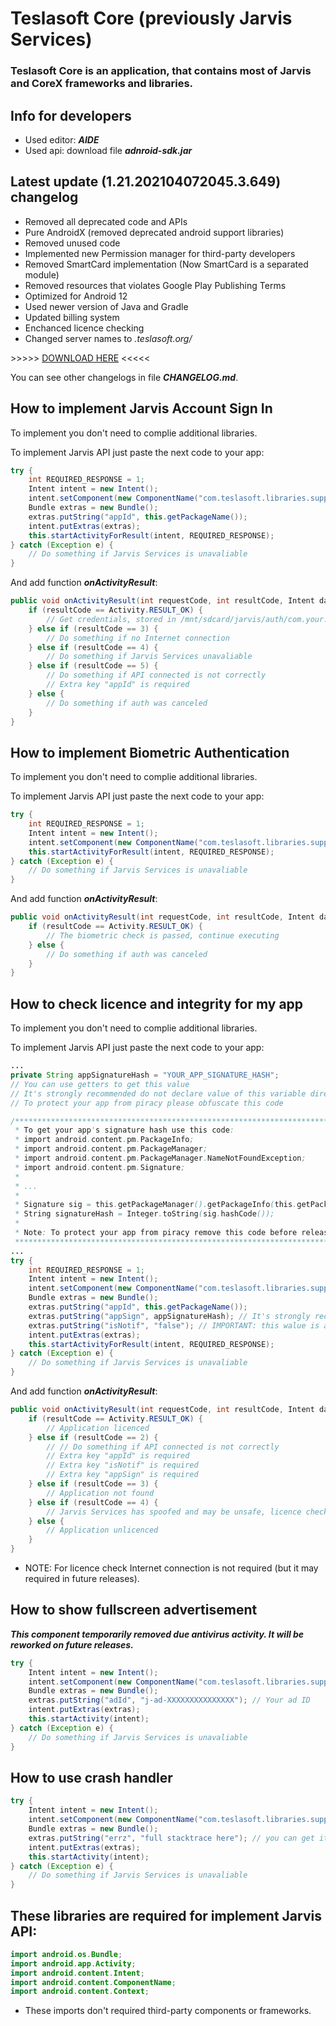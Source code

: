 # Teslasoft Core (previously Jarvis Services)
### Teslasoft Core is an application, that contains most of Jarvis and CoreX frameworks and libraries.

## Info for developers

- Used editor: ***AIDE***
- Used api: download file ***adnroid-sdk.jar***

## Latest update (1.21.202104072045.3.649) changelog

* Removed all deprecated code and APIs
* Pure AndroidX (removed deprecated android support libraries)
* Removed unused code
* Implemented new Permission manager for third-party developers
* Removed SmartCard implementation (Now SmartCard is a separated module)
* Removed resources that violates Google Play Publishing Terms
* Optimized for Android 12
* Used newer version of Java and Gradle
* Updated billing system
* Enchanced licence checking
* Changed server names to *.teslasoft.org/*

\>\>\>\>\> [DOWNLOAD HERE](https://play.google.com/store/apps/details?id=com.teslasoft.libraries.support) <<<<<

You can see other changelogs in file ***CHANGELOG.md***.

## How to implement Jarvis Account Sign In
To implement you don't need to complie additional libraries.

To implement Jarvis API just paste the next code to your app:
```java
try {
	int REQUIRED_RESPONSE = 1;
	Intent intent = new Intent();
	intent.setComponent(new ComponentName("com.teslasoft.libraries.support", "com.teslasoft.jarvis.auth.AuthEntryActivity"));
	Bundle extras = new Bundle();
	extras.putString("appId", this.getPackageName());
	intent.putExtras(extras);
	this.startActivityForResult(intent, REQUIRED_RESPONSE);
} catch (Exception e) {
	// Do something if Jarvis Services is unavaliable
}
```
And add function ***onActivityResult***:
```java
public void onActivityResult(int requestCode, int resultCode, Intent data) {
	if (resultCode == Activity.RESULT_OK) {
		// Get credentials, stored in /mnt/sdcard/jarvis/auth/com.your.app/credentials.json
	} else if (resultCode == 3) {
		// Do something if no Internet connection
	} else if (resultCode == 4) {
		// Do something if Jarvis Services unavaliable
	} else if (resultCode == 5) {
		// Do something if API connected is not correctly
		// Extra key "appId" is required
	} else {
		// Do something if auth was canceled
	}
}
```

## How to implement Biometric Authentication
To implement you don't need to complie additional libraries.

To implement Jarvis API just paste the next code to your app:
```java
try {
	int REQUIRED_RESPONSE = 1;
	Intent intent = new Intent();
	intent.setComponent(new ComponentName("com.teslasoft.libraries.support", "android.security.BiometricAuthenticatorCallback"));
	this.startActivityForResult(intent, REQUIRED_RESPONSE);
} catch (Exception e) {
	// Do something if Jarvis Services is unavaliable
}
```
And add function ***onActivityResult***:
```java
public void onActivityResult(int requestCode, int resultCode, Intent data) {
	if (resultCode == Activity.RESULT_OK) {
		// The biometric check is passed, continue executing
	} else {
		// Do something if auth was canceled
	}
}
```

## How to check licence and integrity for my app
To implement you don't need to complie additional libraries.

To implement Jarvis API just paste the next code to your app:
```java
...
private String appSignatureHash = "YOUR_APP_SIGNATURE_HASH";
// You can use getters to get this value
// It's strongly recommended do not declare value of this variable directly
// To protect your app from piracy please obfuscate this code

/******************************************************************************************************************************
 * To get your app's signature hash use this code:
 * import android.content.pm.PackageInfo;
 * import android.content.pm.PackageManager;
 * import android.content.pm.PackageManager.NameNotFoundException;
 * import android.content.pm.Signature;
 * 
 * ...
 * 
 * Signature sig = this.getPackageManager().getPackageInfo(this.getPackageName(), PackageManager.GET_SIGNATURES).signatures[0];
 * String signatureHash = Integer.toString(sig.hashCode());
 * 
 * Note: To protect your app from piracy remove this code before release.
 ******************************************************************************************************************************/
...
try {
	int REQUIRED_RESPONSE = 1;
	Intent intent = new Intent();
	intent.setComponent(new ComponentName("com.teslasoft.libraries.support", "com.teslasoft.jarvis.licence.PiracyCheckActivity"));
	Bundle extras = new Bundle();
	extras.putString("appId", this.getPackageName());
	extras.putString("appSign", appSignatureHash); // It's strongly reccomended to set value directly without variables. It can improve safety of your app.
	extras.putString("isNotif", "false"); // IMPORTANT: this walue is a STRING; If walue is "true" the unlicence notification will be shown
	intent.putExtras(extras);
	this.startActivityForResult(intent, REQUIRED_RESPONSE);
} catch (Exception e) {
	// Do something if Jarvis Services is unavaliable
}
```
And add function ***onActivityResult***:
```java
public void onActivityResult(int requestCode, int resultCode, Intent data) {
	if (resultCode == Activity.RESULT_OK) {
		// Application licenced
	} else if (resultCode == 2) {
		// // Do something if API connected is not correctly
		// Extra key "appId" is required
		// Extra key "isNotif" is required
		// Extra key "appSign" is required
	} else if (resultCode == 3) {
		// Application not found
	} else if (resultCode == 4) {
		// Jarvis Services has spoofed and may be unsafe, licence check failed
	} else {
		// Application unlicenced
	}
}
```

- NOTE: For licence check Internet connection is not required (but it may required in future releases).

## How to show fullscreen advertisement

***This component temporarily removed due antivirus activity. It will be reworked on future releases.***

```java
try {
	Intent intent = new Intent();
	intent.setComponent(new ComponentName("com.teslasoft.libraries.support", "com.teslasoft.jarvis.ads.InterstitialAdActivity"));
	Bundle extras = new Bundle();
	extras.putString("adId", "j-ad-XXXXXXXXXXXXXXX"); // Your ad ID
	intent.putExtras(extras);
	this.startActivity(intent);
} catch (Exception e) {
	// Do something if Jarvis Services is unavaliable
}
```

## How to use crash handler

```java
try {
	Intent intent = new Intent();
	intent.setComponent(new ComponentName("com.teslasoft.libraries.support", "com.teslasoft.jarvis.crashreport.Report"));
	Bundle extras = new Bundle();
	extras.putString("errz", "full stacktrace here"); // you can get it by using printStackTrace() function
	intent.putExtras(extras);
	this.startActivity(intent);
} catch (Exception e) {
	// Do something if Jarvis Services is unavaliable
}
```

## These libraries are required for implement Jarvis API:

```java
import android.os.Bundle;
import android.app.Activity;
import android.content.Intent;
import android.content.ComponentName;
import android.content.Context;
```

- These imports don't required third-party components or frameworks.
